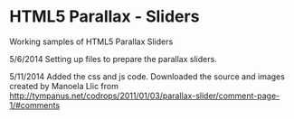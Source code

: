HTML5 Parallax - Sliders
===================

Working samples of HTML5 Parallax Sliders

5/6/2014
Setting up files to prepare the parallax sliders.

5/11/2014
Added the css and js code. Downloaded the source and images created by Manoela Llic from
http://tympanus.net/codrops/2011/01/03/parallax-slider/comment-page-1/#comments

